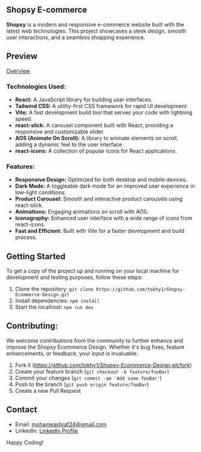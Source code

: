 ## Shopsy E-commerce

**Shopsy** is a modern and responsive e-commerce website built with the latest web technologies. This project showcases a sleek design, smooth user interactions, and a seamless shopping experience.

## Preview

[Overview](https://github.com/user-attachments/assets/24b1cf33-6a7f-4634-a788-39071873da6e)

### Technologies Used:
- **React:** A JavaScript library for building user interfaces.
- **Tailwind CSS:** A utility-first CSS framework for rapid UI development.
- **Vite:** A fast development build tool that serves your code with lightning speed.
- **react-slick:** A carousel component built with React, providing a responsive and customizable slider.
- **AOS (Animate On Scroll):** A library to animate elements on scroll, adding a dynamic feel to the user interface.
- **react-icons:** A collection of popular icons for React applications.

### Features:
- **Responsive Design:** Optimized for both desktop and mobile devices.
- **Dark Mode:** A toggleable dark mode for an improved user experience in low-light conditions.
- **Product Carousel:** Smooth and interactive product carousels using react-slick.
- **Animations:** Engaging animations on scroll with AOS.
- **Iconography:** Enhanced user interface with a wide range of icons from react-icons.
- **Fast and Efficient:** Built with Vite for a faster development and build process.

## Getting Started

To get a copy of the project up and running on your local machine for development and testing purposes, follow these steps:

1. Clone the repository: `git clone https://github.com/tokhy1/Shopsy-Ecommerce-Design.git`
2. Install dependencies: `npm install`
3. Start the localhost: `npm run dev`


## Contributing:

We welcome contributions from the community to further enhance and improve the Shopsy Ecommerce Design. Whether it's bug fixes, feature enhancements, or feedback, your input is invaluable.
1. Fork it (<https://github.com/tokhy1/Shopsy-Ecommerce-Design.git/fork>)
2. Create your feature branch (`git checkout -b feature/fooBar`)
3. Commit your changes (`git commit -am 'Add some fooBar'`)
4. Push to the branch (`git push origin feature/fooBar`)
5. Create a new Pull Request
   

## Contact 
- Email: <mohameashraf24@gmail.com>
- LinkedIn: [LinkedIn Profile](https://www.linkedin.com/in/mohamed-ashraf-abd-elmoneam-409538246?lipi=urn%3Ali%3Apage%3Ad_flagship3_profile_view_base_contact_details%3BgLq%2BPh0QQX62Mwzt3ozQGQ%3D%3D)


Happy Coding!
